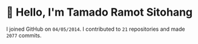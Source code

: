# :wave: Hello, I'm Tamado Ramot Sitohang

I joined GitHub on `04/05/2014`. I contributed to `21` repositories and made `2077` commits.
